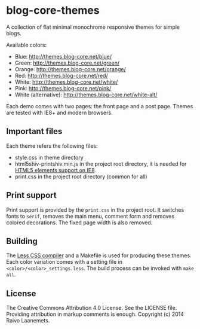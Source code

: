 # blog-core-themes

A collection of flat minimal monochrome responsive themes for simple blogs.

Available colors:

 * Blue: <http://themes.blog-core.net/blue/>
 * Green: <http://themes.blog-core.net/green/>
 * Orange: <http://themes.blog-core.net/orange/>
 * Red: <http://themes.blog-core.net/red/>
 * White: <http://themes.blog-core.net/white/>
 * Pink: <http://themes.blog-core.net/pink/>
 * White (alternative): <http://themes.blog-core.net/white-alt/>

Each demo comes with two pages: the front page and a post page. Themes
are tested with IE8+ and modern browsers.

## Important files

Each theme refers the following files:

 * style.css in theme directory
 * html5shiv-printshiv.min.js in the project root directory, it is needed
   for [HTML5 elements support on IE8](https://github.com/aFarkas/html5shiv).
 * print.css in the project root directory (common for all)

## Print support

Print support is provided by the `print.css` in the project root. It switches
fonts to `serif`, removes the main menu, comment form and removes colored decorations.
The fixed page width is also removed.

## Building

The [Less CSS compiler](http://lesscss.org/) and a Makefile is used for producing these themes.
Each color variation comes with a setting file in `<color>/<color>_settings.less`.
The build process can be invoked with `make all`.

## License

The Creative Commons Attribution 4.0 License. See the LICENSE file. Providing
attribution in markup comments is enough. Copyright (c) 2014 Raivo Laanemets.
